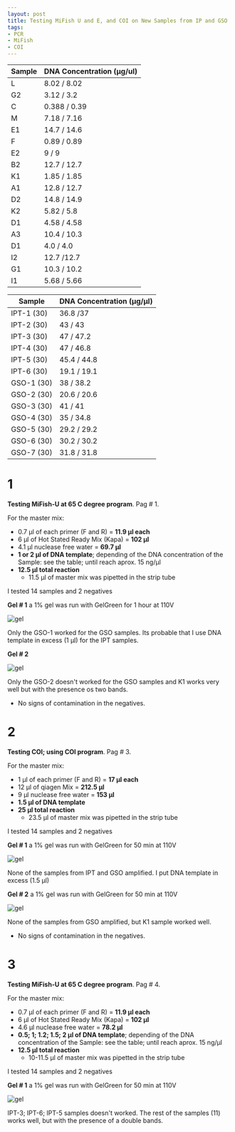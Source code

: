 ```yaml
---
layout: post
title: Testing MiFish U and E, and COI on New Samples from IP and GSO
tags:
- PCR
- MiFish
- COI
---
```


Sample | DNA Concentration (µg/ul)
-------|---------------------------
L| 8.02 / 8.02
G2| 3.12 / 3.2
C| 0.388 / 0.39
M| 7.18 / 7.16
E1| 14.7 / 14.6
F| 0.89 / 0.89
E2| 9 / 9
B2| 12.7 / 12.7
K1| 1.85 / 1.85
A1| 12.8 / 12.7
D2| 14.8 / 14.9
K2| 5.82 / 5.8
D1| 4.58 / 4.58
A3| 10.4 / 10.3
D1| 4.0 / 4.0
I2| 12.7 /12.7
G1| 10.3 / 10.2
I1| 5.68 / 5.66

Sample | DNA Concentration (µg/µl)
-------|---------------------------
IPT-1 (30)| 36.8 /37
IPT-2 (30)| 43 / 43
IPT-3 (30)| 47 / 47.2
IPT-4 (30)| 47 / 46.8
IPT-5 (30)| 45.4 / 44.8
IPT-6 (30)| 19.1 / 19.1
GSO-1 (30)| 38 / 38.2
GSO-2 (30)| 20.6 / 20.6
GSO-3 (30)| 41 / 41
GSO-4 (30)| 35 / 34.8
GSO-5 (30)| 29.2 / 29.2
GSO-6 (30)| 30.2 / 30.2
GSO-7 (30)| 31.8 / 31.8

# 1
**Testing MiFish-U at 65 C degree program**. Pag # 1.

For the master mix:
- 0.7 µl of each primer (F and R) = **11.9 µl each**
- 6 µl of Hot Stated Ready Mix (Kapa) = **102 µl**
- 4.1 µl nuclease free water = **69.7 µl**
- **1 or 2 µl of DNA template**; depending of the DNA concentration of the Sample: see the table; until reach aprox. 15 ng/μl
- **12.5 µl total reaction**
  - 11.5 µl of master mix was pipetted in the strip tube

I tested 14 samples and 2 negatives

**Gel # 1**
a 1% gel was run with GelGreen for 1 hour at 110V

![gel]({{site.baseurl}}/images/April_3_MFU_65_Gel1.png)

Only the GSO-1 worked for the GSO samples. Its probable that I use DNA template in excess (1 µl)
for the IPT samples.

**Gel # 2**

![gel]({{site.baseurl}}/images/April3_MFU_65_Gel2.png)

Only the GSO-2 doesn't worked for the GSO samples and K1 works very well but with the presence os two bands.

- No signs of contamination in the negatives.

# 2
**Testing COI; using COI program**. Pag # 3.

For the master mix:
- 1 µl of each primer (F and R) = **17 µl each**
- 12 µl of qiagen Mix = **212.5 µl**
- 9 µl nuclease free water = **153 µl**
- **1.5 µl of DNA template**
- **25 µl total reaction**
  - 23.5 µl of master mix was pipetted in the strip tube

I tested 14 samples and 2 negatives

**Gel # 1**
a 1% gel was run with GelGreen for 50 min at 110V

![gel]({{site.baseurl}}/images/April3_COI_Gel1.png)

None of the samples from IPT and GSO amplified. I put DNA template in excess (1.5 µl)

**Gel # 2**
a 1% gel was run with GelGreen for 50 min at 110V

![gel]({{site.baseurl}}/images/April3_COI_Gel2.png)

None of the samples from GSO amplified, but K1 sample worked well.

- No signs of contamination in the negatives.

# 3

**Testing MiFish-U at 65 C degree program**. Pag # 4.

For the master mix:
- 0.7 µl of each primer (F and R) = **11.9 µl each**
- 6 µl of Hot Stated Ready Mix (Kapa) = **102 µl**
- 4.6 µl nuclease free water = **78.2 µl**
- **0.5; 1; 1.2; 1.5; 2 µl of DNA template**; depending of the DNA concentration of the Sample: see the table; until reach aprox. 15 ng/μl
- **12.5 µl total reaction**
  - 10-11.5 µl of master mix was pipetted in the strip tube

I tested 14 samples and 2 negatives

**Gel # 1**
a 1% gel was run with GelGreen for 50 min at 110V

![gel]({{site.baseurl}}/images/April6_MiFishU_65C.png)

IPT-3; IPT-6; IPT-5 samples doesn't worked. The rest of the samples (11) works well, but with the presence of a double bands.
